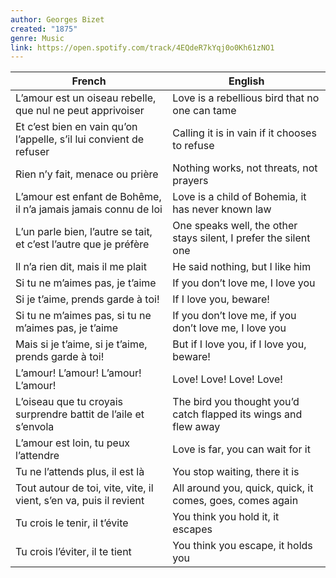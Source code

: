 ```yaml
---
author: Georges Bizet
created: "1875"
genre: Music
link: https://open.spotify.com/track/4EQdeR7kYqj0o0Kh61zNO1
---
```


| French                                                              | English                                                          |
| ------------------------------------------------------------------- | ---------------------------------------------------------------- |
| L’amour est un oiseau rebelle, que nul ne peut apprivoiser          | Love is a rebellious bird that no one can tame                   |
| Et c’est bien en vain qu’on l’appelle, s’il lui convient de refuser | Calling it is in vain if it chooses to refuse                    |
| Rien n’y fait, menace ou prière                                     | Nothing works, not threats, not prayers                          |
| L’amour est enfant de Bohême, il n’a jamais jamais connu de loi     | Love is a child of Bohemia, it has never known law               |
| L’un parle bien, l’autre se tait, et c’est l’autre que je préfère   | One speaks well, the other stays silent, I prefer the silent one |
| Il n’a rien dit, mais il me plait                                   | He said nothing, but I like him                                  |
| Si tu ne m’aimes pas, je t’aime                                     | If you don’t love me, I love you                                 |
| Si je t’aime, prends garde à toi!                                   | If I love you, beware!                                           |
| Si tu ne m’aimes pas, si tu ne m’aimes pas, je t’aime               | If you don’t love me, if you don’t love me, I love you           |
| Mais si je t’aime, si je t’aime, prends garde à toi!                | But if I love you, if I love you, beware!                        |
| L’amour! L’amour! L’amour! L’amour!                                 | Love! Love! Love! Love!                                          |
| L’oiseau que tu croyais surprendre battit de l’aile et s’envola     | The bird you thought you’d catch flapped its wings and flew away |
| L’amour est loin, tu peux l’attendre                                | Love is far, you can wait for it                                 |
| Tu ne l’attends plus, il est là                                     | You stop waiting, there it is                                    |
| Tout autour de toi, vite, vite, il vient, s’en va, puis il revient  | All around you, quick, quick, it comes, goes, comes again        |
| Tu crois le tenir, il t’évite                                       | You think you hold it, it escapes                                |
| Tu crois l’éviter, il te tient                                      | You think you escape, it holds you                               |
